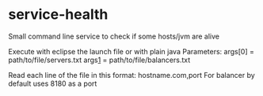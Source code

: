 service-health
==============

Small command line service to check if some hosts/jvm are alive

Execute with eclipse the launch file or with plain java
Parameters:
args[0] = path/to/file/servers.txt
args[1](Optional) =  path/to/file/balancers.txt

Read each line of the file in this format:
hostname.com,port
For balancer by default uses 8180 as a port
